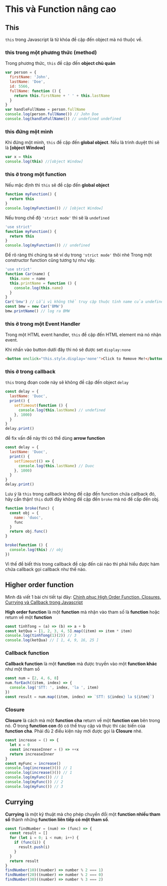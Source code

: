 # This và Function nâng cao

## This

`this` trong Javascript là từ khóa đề cập đến object mà nó thuộc về.

### this trong một phương thức (method)

Trong phương thức, `this` đề cập đến **object chủ quản**

```javascript
var person = {
  firstName: 'John',
  lastName: 'Doe',
  id: 5566,
  fullName: function () {
    return this.firstName + ' ' + this.lastName
  }
}
var handleFullName = person.fullName
console.log(person.fullName()) // John Doe
console.log(handleFullName()) // undefined undefined
```

### this đứng một mình

Khi đứng một mình, `this` đề cập đến **global object**. Nếu là trình duyệt thì sẽ là **[object Window]**

```javascript
var x = this
console.log(this) //[object Window]
```

### this ở trong một function

Nếu mặc định thì `this` sẽ đề cập đến **global object**

```javascript
function myFunction() {
  return this
}
console.log(myFunction()) // [object Window]
```

Nếu trong chế độ `'strict mode'` thì sẽ là `undefined`

```javascript
'use strict'
function myFunction() {
  return this
}
console.log(myFunction()) // undefined
```

Để rõ ràng thì chúng ta sẽ ví dụ trong `'strict mode'` thôi nhé
Trong một constructor function cũng tương tự như vậy.

```js
'use strict'
function Car(name) {
  this.name = name
  this.printName = function () {
    console.log(this.name)
  }
}
Car('bmw') // Lỗi vì không thể truy cập thuộc tính name của undefined
const bmw = new Car('BMW')
bmw.printName() // log ra BMW
```

### this ở trong một Event Handler

Trong một HTML event handler, `this` đề cập đến HTML element mà nó nhận event.

Khi nhấn vào button dưới đây thì nó sẽ được set `display:none`

```html
<button onclick="this.style.display='none'">Click to Remove Me!</button>
```

### this ở trong callback

`this` trong đoạn code này sẽ không đề cập đến object `delay`

```javascript
const delay = {
  lastName: 'Duoc',
  print() {
    setTimeout(function () {
      console.log(this.lastName) // undefined
    }, 1000)
  }
}
delay.print()
```

để fix vấn đề này thì có thể dùng **arrow function**

```javascript
const delay = {
  lastName: 'Duoc',
  print() {
    setTimeout(() => {
      console.log(this.lastName) // Duoc
    }, 1000)
  }
}
delay.print()
```

Lưu ý là `this` trong callback không đề cập đến function chứa callback đó, hãy cẩn thận!
`this` dưới đây không đề cập đến `broke` mà nó đề cấp đến obj.

```js
function broke(func) {
  const obj = {
    name: 'duoc',
    func
  }
  return obj.func()
}

broke(function () {
  console.log(this) // obj
})
```

Vì thế để biết this trong callback đề cập đến cái nào thì phải hiểu được hàm chứa callback gọi callback như thế nào.

## Higher order function

Mình đã viết 1 bài chi tiết tại đây: [Chinh phục High Order Function, Closures, Currying và Callback trong Javascript](https://xdevclass.com/hieu-ki-hon-ve-high-order-function-closures-currying-va-callback-trong-javascript/)

**High order function** là một **function** mà nhận vào tham số là **function** hoặc return về một **function**

```javascript
const tinhTong = (a) => (b) => a + b
const ketQua = [1, 2, 3, 4, 5].map((item) => item * item)
console.log(tinhTong(1)(2)) // 3
console.log(ketQua) // [ 1, 4, 9, 16, 25 ]
```

### Callback function

**Callback function** là một **function** mà được truyền vào một **function khác** như một tham số

```javascript
const num = [2, 4, 6, 8]
num.forEach((item, index) => {
  console.log('STT: ', index, 'la ', item)
})
const result = num.map((item, index) => `STT: ${index} la ${item}`)
```

### Closure

**Closure** là cách mà một **function cha** return về một **function con** bên trong nó. Ở trong **function con** đó có thể truy cập và thực thi các biến của **function cha**. Phải đủ 2 điều kiện này mới được gọi là **Closure** nhé.

```javascript
const increase = () => {
  let x = 0
  const increaseInner = () => ++x
  return increaseInner
}
const myFunc = increase()
console.log(increase()()) // 1
console.log(increase()()) // 1
console.log(myFunc()) // 1
console.log(myFunc()) // 2
console.log(myFunc()) // 3
```

## Currying

**Currying** là một kỹ thuật mà cho phép chuyển đổi một **function nhiều tham số** thành những **function liên tiếp có một tham số**.

```javascript
const findNumber = (num) => (func) => {
  const result = []
  for (let i = 0; i < num; i++) {
    if (func(i)) {
      result.push(i)
    }
  }
  return result
}
findNumber(10)((number) => number % 2 === 1)
findNumber(20)((number) => number % 2 === 0)
findNumber(30)((number) => number % 3 === 2)
```
